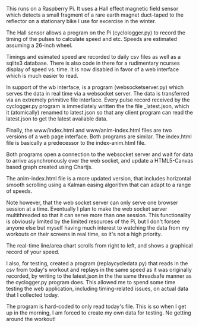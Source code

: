 This runs on a Raspberry Pi. It uses a Hall effect magnetic field sensor which detects a small fragment of
a rare earth magnet duct-taped to the reflector on a stationary bike I use for excercise in the winter.  

The Hall sensor allows a program on the Pi (cyclologger.py) to record the timing of the pulses to calculate
speed and etc.  Speeds are estimated assuming a 26-inch wheel.

Timings and esimated speed are recorded to daily csv files as well as a sqlite3 database.
There is also code in there for a rudimentary ncurses display of speed vs. time. It is now disabled in favor
of a web interface which is much easier to read.

In support of the wb interface, is a program (websocketserver.py) which serves the data in real time via a websocket
server.  The data is transferred via an extremely primitive file interface.  Every pulse record received by
the cyclogger.py program is immediately written the the file _latest.json, which it (atomically) renamed to
latest.json so that any client program can read the latest.json to get the latest available data.

Finally, the www/index.html and www/anim-index.html files are two versions of a web page interface.
Both programs are similar. The index.html file is basically a predecessor to the index-anim.html file.  

Both programs open a connection to the websocket server and wait for data to arrive asynchronously over the
web socket, and update a HTML5-Canvas based graph created using Chartjs.

The anim-index.html file is a more updated version, that includes horizontal smooth scrolling using a
Kalman easing algorithm that can adapt to a range of speeds.

Note however, that the web socket server can only serve one browser session at a time.  Eventually I
plan to make the web socket server multithreaded so that it can serve more than one session.  This functionality
is obviously limited by the limited resources of the Pi, but I don't forsee anyone else but myself having 
much interest to watching the data from my workouts on their screens in real time, so it's not a high priority.

The real-time line/area chart scrolls from right to left, and shows a graphical record of your speed. 

I also, for testing, created a program (replaycycledata.py) that reads in the csv from today's workout
and replays in the same speed as it was originally recorded, by writing to the latest.json in the the same
threadsafe manner as the cyclogger.py program does.  This allowed me to spend some time testing the
web application, including timing-related issues, on actual data that I collected today.

The program is hard-coded to only read today's file.  This is so when I get up in the morning, I am
forced to create my own data for testing.  No getting around the workout!

